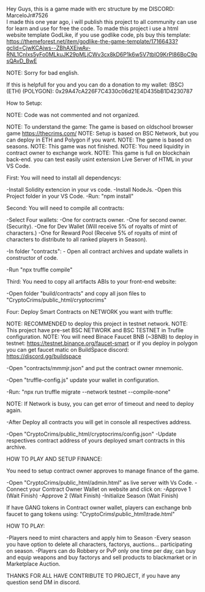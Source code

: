 Hey Guys, this is a game made with erc structure by me DISCORD: MarceloJr#7526  
I made this one year ago, i will publish this project to all community can use for learn and use for free the code.
To made this project i use a html website template GodLike, if you use godlike code, pls buy this template: https://themeforest.net/item/godlike-the-game-template/17166433?gclid=CjwKCAjws--ZBhAXEiwAv-RNL1Cnlxs5yFo0MLkuJK29pMLjCWv3cx8kD6P1k6w5V7tblO9KrPl86BoC9psQAvD_BwE

NOTE: Sorry for bad english.

If this is helpfull for you and you can do a donation to my wallet: 
(BSC) (ETH) (POLYGON): 0x29A47cA226F7C4330c06d21E4D435bB1D4230787

How to Setup:

NOTE: Code was not commented and not organized.

NOTE: To understand the game: The game is based on oldschool browser game https://thecrims.com/
NOTE: Setup is based on BSC Network, but you can deploy in ETH and Polygon if you want.
NOTE: The game is based on seasons.
NOTE: This game was not finished.
NOTE: You need liquidity in contract owner to exchange work.
NOTE: This game is full on blockchain back-end. you can test easily usint extension Live Server of HTML in your VS Code.

First: You will need to install all dependencys:

-Install Solidity extencion in your vs code.
-Install NodeJs.
-Open this Project folder in your VS Code.
-Run: "npm install"

Second: You will need to compile all contracts:

-Select Four wallets:
     -One for contracts owner.
     -One for second owner. (Security).
     -One for Dev Wallet (Will receive 5% of royalts of mint of characters.)
     -One for Reward Pool (Receive 5% of royalts of mint of characters to distribute to all ranked players in Season). 

-In folder "contracts":
    - Open all contract archives and update wallets in constructor of code.

-Run "npx truffle compile"

Third: You need to copy all artifacts ABIs to your front-end website:

-Open folder "build/contracts" and copy all json files to "CryptoCrims/public_html/cryptocrims"

Four: Deploy Smart Contracts on NETWORK you want with truffle:

NOTE: RECOMMENDED to deploy this project in testnet network.
NOTE: This project have pre-set BSC NETWORK and BSC TESTNET in Truflle configuration.
NOTE: You will need Binace Faucet BNB (~3BNB) to deploy in testnet: https://testnet.binance.org/faucet-smart or if you deploy in polygon you can get faucet matic on BuildSpace discord: https://discord.gg/buildspace

-Open "contracts/mmmjr.json" and put the contract owner mnemonic.

-Open "truffle-config.js" update your wallet in configuration.

-Run: "npx run truffle migrate --network testnet --compile-none"

NOTE: If Network is busy, you can get error of timeout and need to deploy again.

-After Deploy all contracts you will get in console all respectives address.

-Open "CryptoCrims/public_html/cryptocrims/config.json"
    -Update respectives contract address of yours deployed smart contracts in this archive.

HOW TO PLAY AND SETUP FINANCE:

You need to setup contract owner approves to manage finance of the game.

-Open "CryptoCrims/public_html/admin.html" as live server with Vs Code.
-Connect your Contract Owner Wallet on website and click on:
     -Approve 1 (Wait Finish)
     -Approve 2 (Wait Finish)
     -Initialize Season (Wait Finish)


If have GANG tokens in Contract owner wallet, players can exchange bnb faucet to gang tokens using: "CryptoCrims\public_html\trade.html"

HOW TO PLAY:

-Players need to mint characters and apply him to Season
-Every season you have option to delete all characters, factorys, auctions... participating on season.
-Players can do Robbery or PvP only one time per day, can buy and equip weapons and buy factorys and sell products to blackmarket or in Marketplace Auction.

THANKS FOR ALL HAVE CONTRIBUTE TO PROJECT, if you have any question send DM in discord.





